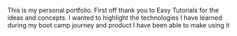 This is my personal portfolio.
First off thank you to Easy Tutorials for the ideas and concepts.
I wanted to highlight the technologies I have learned during my boot camp journey and product I have been able to make using it
